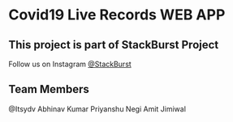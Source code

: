 # Covid19 Live Records WEB APP

## This project is part of StackBurst Project

Follow us on Instagram <a href="https://instagram.com/stackburst">@StackBurst</a>

## Team Members
@Itsydv
Abhinav Kumar
Priyanshu Negi
Amit Jimiwal
